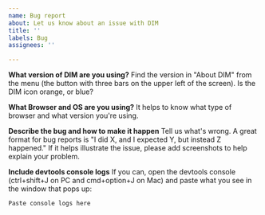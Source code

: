 ```yaml
---
name: Bug report
about: Let us know about an issue with DIM
title: ''
labels: Bug
assignees: ''

---
```


**What version of DIM are you using?**
Find the version in "About DIM" from the menu (the button with three bars on the upper left of the screen). Is the DIM icon orange, or blue?

**What Browser and OS are you using?**
It helps to know what type of browser and what version you're using.

**Describe the bug and how to make it happen**
Tell us what's wrong. A great format for bug reports is "I did X, and I expected Y, but instead Z happened." If it helps illustrate the issue, please add screenshots to help explain your problem.

**Include devtools console logs**
If you can, open the devtools console (ctrl+shift+J on PC and cmd+option+J on Mac) and paste what you see in the window that pops up:

```
Paste console logs here
```
